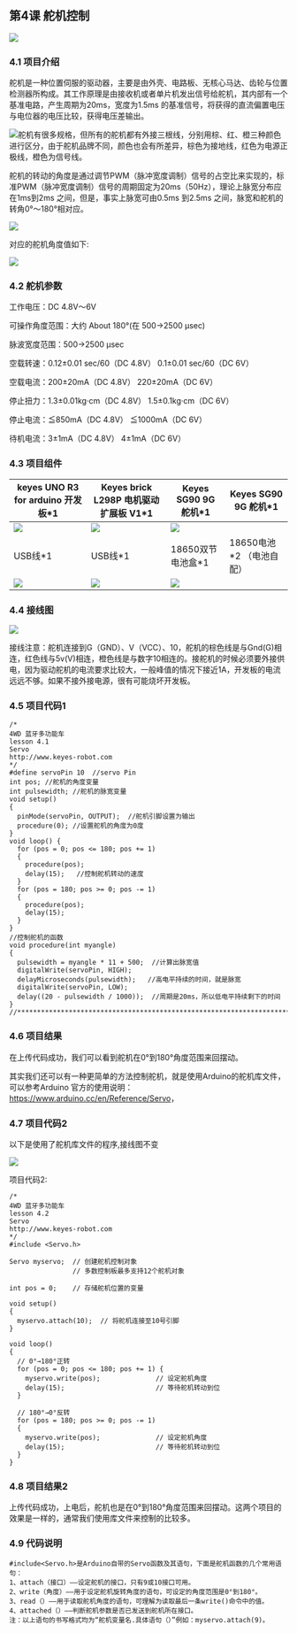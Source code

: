 

## 第4课 舵机控制

![](../../media/415a1937ec707da81173cc3da9ab2ea0.png)

### 4.1 项目介绍

舵机是一种位置伺服的驱动器，主要是由外壳、电路板、无核心马达、齿轮与位置检测器所构成。其工作原理是由接收机或者单片机发出信号给舵机，其内部有一个基准电路，产生周期为20ms，宽度为1.5ms
的基准信号，将获得的直流偏置电压与电位器的电压比较，获得电压差输出。

![](../../media/69be958142b773acdae33eeef12afed7.png)舵机有很多规格，但所有的舵机都有外接三根线，分别用棕、红、橙三种颜色进行区分，由于舵机品牌不同，颜色也会有所差异，棕色为接地线，红色为电源正极线，橙色为信号线。

舵机的转动的角度是通过调节PWM（脉冲宽度调制）信号的占空比来实现的，标准PWM（脉冲宽度调制）信号的周期固定为20ms（50Hz），理论上脉宽分布应在1ms到2ms
之间，但是，事实上脉宽可由0.5ms 到2.5ms
之间，脉宽和舵机的转角0°～180°相对应。

![](../../media/c9173ab0ea434f3359aff23a2469be4f.png)

对应的舵机角度值如下:

![](../../media/586b7664671a400f37588edb56d6cec9.png)

### 4.2 舵机参数

工作电压：DC 4.8V〜6V

可操作角度范围：大约 About 180°(在 500→2500 μsec)

脉波宽度范围：500→2500 μsec

空载转速：0.12±0.01 sec/60（DC 4.8V） 0.1±0.01 sec/60（DC 6V）

空载电流：200±20mA（DC 4.8V） 220±20mA（DC 6V）

停止扭力：1.3±0.01kg·cm（DC 4.8V） 1.5±0.1kg·cm（DC 6V）

停止电流：≦850mA（DC 4.8V） ≦1000mA（DC 6V）

待机电流：3±1mA（DC 4.8V） 4±1mA（DC 6V）

### 4.3 项目组件


|keyes UNO R3 for arduino 开发板*1|Keyes brick L298P 电机驱动扩展板 V1*1|Keyes SG90 9G 舵机*1|Keyes SG90 9G 舵机*1|
|-|-|-|-|
|![](../../media/67417bd98f12bffd0352f76063e5abbd.png)|![](../../media/3dca1bdd1d1420c1d12b16cbf52fee00.png)|![](../../media/0fd7b4148500d7edd1becf5acfeac337.png)|
|USB线*1|USB线*1|18650双节电池盒*1|18650电池*2 （电池自配）|
|![](../../media/b54b3d7da383ff2147f8a15a658d6102.jpg)|![](../../media/b54b3d7da383ff2147f8a15a658d6102.jpg)|![](../../media/c5bf59a8e5cdded95c02334369ab6fdd.png)|

### 4.4 接线图

![](../../media/f9c8f6d733ac2cc54dbfb5030f04afb8.png)

接线注意：舵机连接到G（GND）、V（VCC）、10，舵机的棕色线是与Gnd(G)相连，红色线与5v(V)相连，橙色线是与数字10相连的。接舵机的时候必须要外接供电，因为驱动舵机的电流要求比较大，一般峰值的情况下接近1A，开发板的电流远远不够。如果不接外接电源，很有可能烧坏开发板。

### 4.5 项目代码1

```
/*
4WD 蓝牙多功能车  
lesson 4.1
Servo
http://www.keyes-robot.com
*/
#define servoPin 10  //servo Pin
int pos; //舵机的角度变量
int pulsewidth; //舵机的脉宽变量
void setup() 
{
  pinMode(servoPin, OUTPUT);  //舵机引脚设置为输出
  procedure(0); //设置舵机的角度为0度
}
void loop() {
  for (pos = 0; pos <= 180; pos += 1) 
  { 
    procedure(pos);              
    delay(15);   //控制舵机转动的速度
  }
  for (pos = 180; pos >= 0; pos -= 1) 
  {
    procedure(pos);              
    delay(15);
  }
}
//控制舵机的函数
void procedure(int myangle) 
{
  pulsewidth = myangle * 11 + 500;  //计算出脉宽值
  digitalWrite(servoPin, HIGH);
  delayMicroseconds(pulsewidth);   //高电平持续的时间，就是脉宽
  digitalWrite(servoPin, LOW);
  delay((20 - pulsewidth / 1000));  //周期是20ms，所以低电平持续剩下的时间
}
//**********************************************************************************
```

### 4.6 项目结果

在上传代码成功，我们可以看到舵机在0°到180°角度范围来回摆动。

其实我们还可以有一种更简单的方法控制舵机，就是使用Arduino的舵机库文件，可以参考Arduino
官方的使用说明：<https://www.arduino.cc/en/Reference/Servo>，

### 4.7 项目代码2

以下是使用了舵机库文件的程序,接线图不变

![](../../media/247e252bab51cf65a1cacae0db0869ec.png)

项目代码2:

```
/*
4WD 蓝牙多功能车
lesson 4.2 
Servo
http://www.keyes-robot.com
*/
#include <Servo.h>

Servo myservo;  // 创建舵机控制对象
                // 多数控制板最多支持12个舵机对象

int pos = 0;    // 存储舵机位置的变量

void setup()
{
  myservo.attach(10);  // 将舵机连接至10号引脚
}

void loop() 
{
  // 0°→180°正转
  for (pos = 0; pos <= 180; pos += 1) { 
    myservo.write(pos);              // 设定舵机角度
    delay(15);                       // 等待舵机转动到位
  }
  
  // 180°→0°反转
  for (pos = 180; pos >= 0; pos -= 1)
  { 
    myservo.write(pos);              // 设定舵机角度
    delay(15);                       // 等待舵机转动到位
  }
}
```

### 4.8 项目结果2

上传代码成功，上电后，舵机也是在0°到180°角度范围来回摆动。这两个项目的效果是一样的，通常我们使用库文件来控制的比较多。

### 4.9 代码说明

```
#include<Servo.h>是Arduino自带的Servo函数及其语句，下面是舵机函数的几个常用语句：  
1、attach（接口）——设定舵机的接口，只有9或10接口可用。  
2、write（角度）——用于设定舵机旋转角度的语句，可设定的角度范围是0°到180°。  
3、read（）——用于读取舵机角度的语句，可理解为读取最后一条write()命令中的值。  
4、attached（）——判断舵机参数是否已发送到舵机所在接口。  
注：以上语句的书写格式均为“舵机变量名.具体语句（）”例如：myservo.attach(9)。
```

